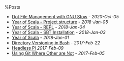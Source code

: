 %Posts

* [Dot File Management with GNU Stow](posts/dot-files-organization.html)  - _2020-Oct-05_
* [Year of Scala - Project structure](posts/year-of-scala/2_sbt_project.html)  - _2018-Jan-05_ 
* [Year of Scala - REPL](posts/year-of-scala/1_scala_repl.html) - _2018-Jan-04_ 
* [Year of Scala - SBT Installation](posts/year-of-scala/0_installation.html) - _2018-Jan-03_ 
* [Year of Scala](posts/year-of-scala.html) - _2018-Jan-01_ 
* [Directory Versioning in Bash](posts/bash-folder-date.html) - _2017-Feb-22_ 
* [Headless Pi](posts/headless-pi.html) _2017-Feb-09_ 
* [Using Git Where Other are Not](posts/GitWhereOthersAreNot.html) - _2017-Feb-05_ 
